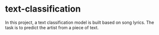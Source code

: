 # text-classification
In this project, a text classification model is built based on song lyrics. The task is to predict the artist from a piece of text.
